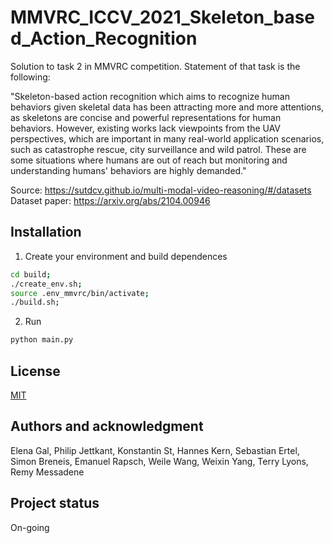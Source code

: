 # MMVRC_ICCV_2021_Skeleton_based_Action_Recognition

Solution to task 2 in MMVRC competition. Statement of that task is the following:

"Skeleton-based action recognition which aims to recognize human behaviors given skeletal data has been attracting more and more attentions, as skeletons are concise and powerful representations for human behaviors. However, existing works lack viewpoints from the UAV perspectives, which are important in many real-world application scenarios, such as catastrophe rescue, city surveillance and wild patrol. These are some situations where humans are out of reach but monitoring and understanding humans' behaviors are highly demanded."


Source: https://sutdcv.github.io/multi-modal-video-reasoning/#/datasets
Dataset paper: https://arxiv.org/abs/2104.00946


## Installation

1. Create your environment and build dependences
```bash
cd build;
./create_env.sh;
source .env_mmvrc/bin/activate;
./build.sh;
```
2. Run
```python
python main.py
```

## License
[MIT](https://choosealicense.com/licenses/mit/)


## Authors and acknowledgment
Elena Gal, Philip Jettkant, Konstantin St, Hannes Kern, Sebastian Ertel, Simon Breneis, Emanuel Rapsch, Weile Wang, Weixin Yang, Terry Lyons, Remy Messadene

## Project status
On-going